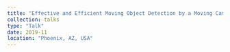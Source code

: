 ```yaml
---
title: "Effective and Efficient Moving Object Detection by a Moving Camera"
collection: talks
type: "Talk"
date: 2019-11
location: "Phoenix, AZ, USA"
---
```

